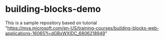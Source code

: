 # building-blocks-demo
This is a sample repository based on tutorial "https://mva.microsoft.com/en-US/training-courses/building-blocks-web-applications-16065?l=dGBxWXlDC_6806218949"
